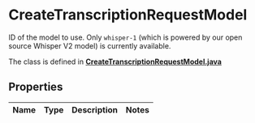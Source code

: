 

# CreateTranscriptionRequestModel

ID of the model to use. Only `whisper-1` (which is powered by our open source Whisper V2 model) is currently available. 

The class is defined in **[CreateTranscriptionRequestModel.java](../../src/main/java/org/openapitools/model/CreateTranscriptionRequestModel.java)**

## Properties

Name | Type | Description | Notes
------------ | ------------- | ------------- | -------------


